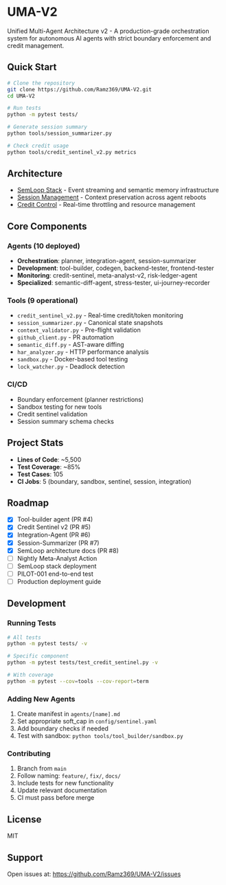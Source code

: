 # UMA-V2

Unified Multi-Agent Architecture v2 - A production-grade orchestration system for autonomous AI agents with strict boundary enforcement and credit management.

## Quick Start

```bash
# Clone the repository
git clone https://github.com/Ramz369/UMA-V2.git
cd UMA-V2

# Run tests
python -m pytest tests/

# Generate session summary
python tools/session_summarizer.py

# Check credit usage
python tools/credit_sentinel_v2.py metrics
```

## Architecture

- [SemLoop Stack](docs/semloop-architecture.md) - Event streaming and semantic memory infrastructure
- [Session Management](agents/session-summarizer.md) - Context preservation across agent reboots
- [Credit Control](docs/credit-sentinel.md) - Real-time throttling and resource management

## Core Components

### Agents (10 deployed)
- **Orchestration**: planner, integration-agent, session-summarizer
- **Development**: tool-builder, codegen, backend-tester, frontend-tester
- **Monitoring**: credit-sentinel, meta-analyst-v2, risk-ledger-agent
- **Specialized**: semantic-diff-agent, stress-tester, ui-journey-recorder

### Tools (9 operational)
- `credit_sentinel_v2.py` - Real-time credit/token monitoring
- `session_summarizer.py` - Canonical state snapshots
- `context_validator.py` - Pre-flight validation
- `github_client.py` - PR automation
- `semantic_diff.py` - AST-aware diffing
- `har_analyzer.py` - HTTP performance analysis
- `sandbox.py` - Docker-based tool testing
- `lock_watcher.py` - Deadlock detection

### CI/CD
- Boundary enforcement (planner restrictions)
- Sandbox testing for new tools
- Credit sentinel validation
- Session summary schema checks

## Project Stats

- **Lines of Code**: ~5,500
- **Test Coverage**: ~85%
- **Test Cases**: 105
- **CI Jobs**: 5 (boundary, sandbox, sentinel, session, integration)

## Roadmap

- [x] Tool-builder agent (PR #4)
- [x] Credit Sentinel v2 (PR #5)
- [x] Integration-Agent (PR #6)
- [x] Session-Summarizer (PR #7)
- [x] SemLoop architecture docs (PR #8)
- [ ] Nightly Meta-Analyst Action
- [ ] SemLoop stack deployment
- [ ] PILOT-001 end-to-end test
- [ ] Production deployment guide

## Development

### Running Tests
```bash
# All tests
python -m pytest tests/ -v

# Specific component
python -m pytest tests/test_credit_sentinel.py -v

# With coverage
python -m pytest --cov=tools --cov-report=term
```

### Adding New Agents
1. Create manifest in `agents/[name].md`
2. Set appropriate soft_cap in `config/sentinel.yaml`
3. Add boundary checks if needed
4. Test with sandbox: `python tools/tool_builder/sandbox.py`

### Contributing
1. Branch from `main`
2. Follow naming: `feature/`, `fix/`, `docs/`
3. Include tests for new functionality
4. Update relevant documentation
5. CI must pass before merge

## License

MIT

## Support

Open issues at: https://github.com/Ramz369/UMA-V2/issues